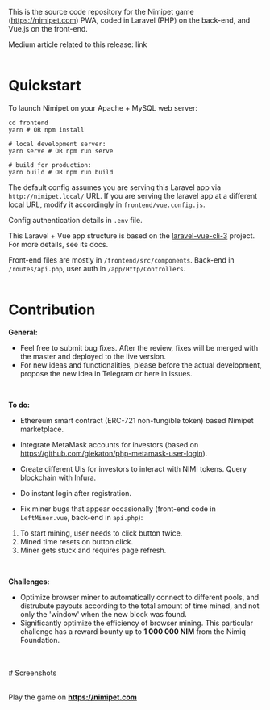 This is the source code repository for the Nimipet game (https://nimipet.com) PWA, coded in Laravel (PHP) on the back-end, and Vue.js on the front-end.

Medium article related to this release: link
<br>
<br>
# Quickstart

To launch Nimipet on your Apache + MySQL web server:

```
cd frontend
yarn # OR npm install

# local development server:
yarn serve # OR npm run serve

# build for production:
yarn build # OR npm run build
```

The default config assumes you are serving this Laravel app via `http://nimipet.local/` URL. If you are serving the laravel app at a different local URL, modify it accordingly in `frontend/vue.config.js`.

Config authentication details in `.env` file.

This Laravel + Vue app structure is based on the [laravel-vue-cli-3](https://github.com/yyx990803/laravel-vue-cli-3) project. For more details, see its docs.

Front-end files are mostly in `/frontend/src/components`.
Back-end in `/routes/api.php`, user auth in `/app/Http/Controllers`.
<br>
<br>
# Contribution

**General:**
- Feel free to submit bug fixes. After the review, fixes will be merged with the master and deployed to the live version.
- For new ideas and functionalities, please before the actual development, propose the new idea in Telegram or here in issues.
<br>

**To do:**
- Ethereum smart contract (ERC-721 non-fungible token) based Nimipet marketplace.
- Integrate MetaMask accounts for investors (based on https://github.com/giekaton/php-metamask-user-login).
- Create different UIs for investors to interact with NIMI tokens. Query blockchain with Infura.
- Do instant login after registration.

- Fix miner bugs that appear occasionally (front-end code in `LeftMiner.vue`, back-end in `api.php`):
1. To start mining, user needs to click button twice.
2. Mined time resets on button click.
3. Miner gets stuck and requires page refresh.
<br>

**Challenges:**
- Optimize browser miner to automatically connect to different pools, and distrubute payouts according to the total amount of time mined, and not only the 'window' when the new block was found.
- Significantly optimize the efficiency of browser mining. This particular challenge has a reward bounty up to **1 000 000 NIM** from the Nimiq Foundation.
<br>
<br>
# Screenshots
<br>
<br>



Play the game on **https://nimipet.com**

